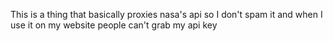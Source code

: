 This is a thing that basically proxies nasa's api so I don't spam it and when I use it on my website people can't grab my api key
